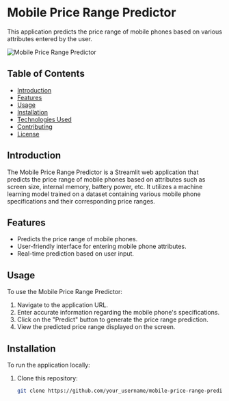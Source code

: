 # Mobile Price Range Predictor

This application predicts the price range of mobile phones based on various attributes entered by the user.

![Mobile Price Range Predictor](link_to_your_application_screenshot)

## Table of Contents

- [Introduction](#introduction)
- [Features](#features)
- [Usage](#usage)
- [Installation](#installation)
- [Technologies Used](#technologies-used)
- [Contributing](#contributing)
- [License](#license)

## Introduction

The Mobile Price Range Predictor is a Streamlit web application that predicts the price range of mobile phones based on attributes such as screen size, internal memory, battery power, etc. It utilizes a machine learning model trained on a dataset containing various mobile phone specifications and their corresponding price ranges.

## Features

- Predicts the price range of mobile phones.
- User-friendly interface for entering mobile phone attributes.
- Real-time prediction based on user input.

## Usage

To use the Mobile Price Range Predictor:

1. Navigate to the application URL.
2. Enter accurate information regarding the mobile phone's specifications.
3. Click on the "Predict" button to generate the price range prediction.
4. View the predicted price range displayed on the screen.

## Installation

To run the application locally:

1. Clone this repository:

   ```bash
   git clone https://github.com/your_username/mobile-price-range-predictor.git

